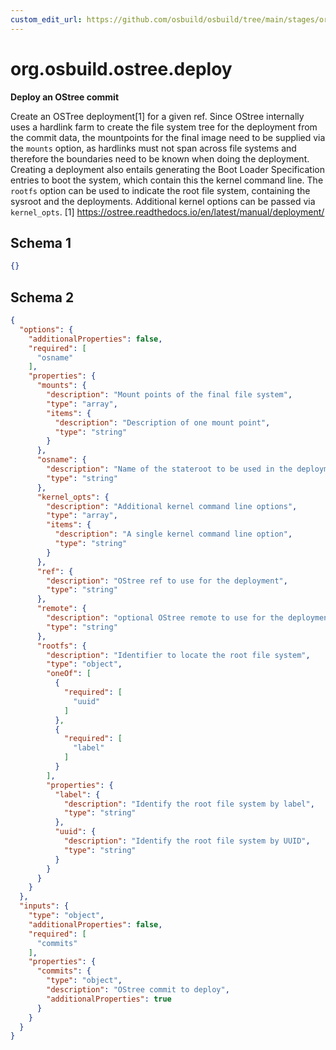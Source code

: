 ```yaml
---
custom_edit_url: https://github.com/osbuild/osbuild/tree/main/stages/org.osbuild.ostree.deploy.meta.json
---
```

# org.osbuild.ostree.deploy
<!--
[//]: # ( DO NOT MODIFY THIS FILE! )
[//]: # ( This content is generated by `scripts/pull_osbuild_modules.py` )
[//]: # ( Rather change the source of this: https://github.com/osbuild/osbuild/tree/main/stages/org.osbuild.ostree.deploy.meta.json )
-->

**Deploy an OStree commit**

Create an OSTree deployment\[1\] for a given ref.
Since OStree internally uses a hardlink farm to create the file system tree
for the deployment from the commit data, the mountpoints for the final image
need to be supplied via the `mounts` option, as hardlinks must not span
across file systems and therefore the boundaries need to be known when doing
the deployment.
Creating a deployment also entails generating the Boot Loader Specification
entries to boot the system, which contain this the kernel command line.
The `rootfs` option can be used to indicate the root file system, containing
the sysroot and the deployments. Additional kernel options can be passed via
`kernel_opts`.
\[1\] https://ostree.readthedocs.io/en/latest/manual/deployment/

## Schema 1

```json
{}
```

## Schema 2

```json
{
  "options": {
    "additionalProperties": false,
    "required": [
      "osname"
    ],
    "properties": {
      "mounts": {
        "description": "Mount points of the final file system",
        "type": "array",
        "items": {
          "description": "Description of one mount point",
          "type": "string"
        }
      },
      "osname": {
        "description": "Name of the stateroot to be used in the deployment",
        "type": "string"
      },
      "kernel_opts": {
        "description": "Additional kernel command line options",
        "type": "array",
        "items": {
          "description": "A single kernel command line option",
          "type": "string"
        }
      },
      "ref": {
        "description": "OStree ref to use for the deployment",
        "type": "string"
      },
      "remote": {
        "description": "optional OStree remote to use for the deployment",
        "type": "string"
      },
      "rootfs": {
        "description": "Identifier to locate the root file system",
        "type": "object",
        "oneOf": [
          {
            "required": [
              "uuid"
            ]
          },
          {
            "required": [
              "label"
            ]
          }
        ],
        "properties": {
          "label": {
            "description": "Identify the root file system by label",
            "type": "string"
          },
          "uuid": {
            "description": "Identify the root file system by UUID",
            "type": "string"
          }
        }
      }
    }
  },
  "inputs": {
    "type": "object",
    "additionalProperties": false,
    "required": [
      "commits"
    ],
    "properties": {
      "commits": {
        "type": "object",
        "description": "OStree commit to deploy",
        "additionalProperties": true
      }
    }
  }
}
```
